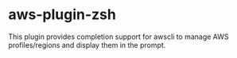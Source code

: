 # aws-plugin-zsh
This plugin provides completion support for awscli to manage AWS profiles/regions and display them in the prompt.
